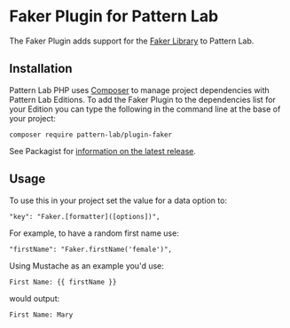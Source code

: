 # Faker Plugin for Pattern Lab

The Faker Plugin adds support for the [Faker Library](https://github.com/fzaninotto/Faker) to Pattern Lab.

## Installation

Pattern Lab PHP uses [Composer](https://getcomposer.org/) to manage project dependencies with Pattern Lab Editions. To add the Faker Plugin to the dependencies list for your Edition you can type the following in the command line at the base of your project:

    composer require pattern-lab/plugin-faker

See Packagist for [information on the latest release](https://packagist.org/packages/pattern-lab/plugin-faker).

## Usage

To use this in your project set the value for a data option to:

```
"key": "Faker.[formatter]([options])",
```

For example, to have a random first name use:

```
"firstName": "Faker.firstName('female')",
```

Using Mustache as an example you'd use:

```
First Name: {{ firstName }}
```

would output:

```
First Name: Mary
```
